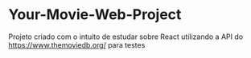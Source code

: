 # Your-Movie-Web-Project
Projeto criado com o intuito de estudar sobre React utilizando a API do https://www.themoviedb.org/ para testes
